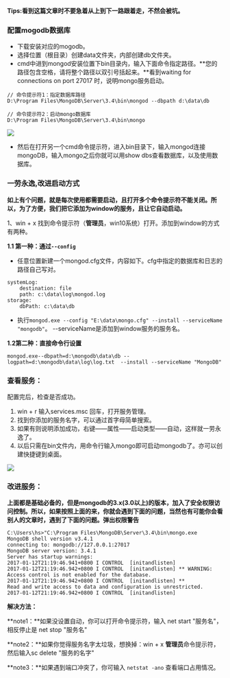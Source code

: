 **Tips:看到这篇文章时不要急着从上到下一路跟着走，不然会被坑。**

### 配置mogodb数据库

- 下载安装对应的mogodb。
- 选择位置（根目录）创建data文件夹，内部创建db文件夹。
- cmd中进到mongod安装位置下bin目录内，输入下面命令指定路径。**您的路径包含空格，请将整个路径以双引号括起来。**看到waiting for connections on port 27017 时，说明mongo服务启动。

```
// 命令提示符1：指定数据库路径
D:\Program Files\MongoDB\Server\3.4\bin\mongod --dbpath d:\data\db

// 命令提示符2：启动mongo数据库
D:\Program Files\MongoDB\Server\3.4\bin\mongo
```

![](http://or0drint7.bkt.clouddn.com/2345%E6%88%AA%E5%9B%BE20170901212014.jpg)

- 然后在打开另一个cmd命令提示符，进入bin目录下，输入mongod连接mongoDB，输入mongo之后你就可以用show dbs查看数据库，以及使用数据库。

### 一劳永逸,改进启动方式

**如上有个问题，就是每次使用都需要启动，且打开多个命令提示符不能关闭。所以，为了方便，我们把它添加为window的服务，且让它自动启动。**

1、win + x 找到命令提示符（**管理员**，win10系统）打开。添加到window的方式有两种。

**1.1 第一种：通过`--config`**

 - 任意位置新建一个mongod.cfg文件，内容如下。cfg中指定的数据库和日志的路径自己写对。
```
systemLog:
    destination: file
    path: c:\data\log\mongod.log
storage:
    dbPath: c:\data\db
```

- 执行`mongod.exe --config "E:\data\mongo.cfg" --install --serviceName "mongodb"`。 --serviceName是添加到window服务的服务名。

**1.2第二种：直接命令行设置**

```
mongod.exe--dbpath=d:\mongodb\data\db --logpath=d:\mongodb\data\log\log.txt  --install --serviceName "MongoDB" 
```
### 查看服务：

配置完后，检查是否成功。

1. win + r 输入services.msc 回车，打开服务管理。
2. 找到你添加的服务名字，可以通过首字母简单搜索。
3. 如果有则说明添加成功，右键——属性——启动类型——自动，这样就一劳永逸了。
4. 以后只需在bin文件内，用命令行输入mongo即可启动mongodb了。亦可以创建快捷键到桌面。

![](http://or0drint7.bkt.clouddn.com/%E5%BE%AE%E4%BF%A1%E6%88%AA%E5%9B%BE_20170830225039.png)

### 改进服务：

**上面都是基础必备的，但是mongodb的3.x(3.0以上)的版本，加入了安全权限访问控制。所以，如果按照上面的来，你就会遇到下面的问题，当然也有可能你会看别人的文章时，遇到了下面的问题。弹出权限警告**

```
C:\Users\hs>"C:\Program Files\MongoDB\Server\3.4\bin\mongo.exe
MongoDB shell version v3.4.1
connecting to: mongodb://127.0.0.1:27017
MongoDB server version: 3.4.1
Server has startup warnings:
2017-01-12T21:19:46.941+0800 I CONTROL  [initandlisten]
2017-01-12T21:19:46.942+0800 I CONTROL  [initandlisten] ** WARNING: Access control is not enabled for the database.
2017-01-12T21:19:46.942+0800 I CONTROL  [initandlisten] **          Read and write access to data and configuration is unrestricted.
2017-01-12T21:19:46.942+0800 I CONTROL  [initandlisten]
```

**解决方法：**

**note1：**如果没设置自动，你可以打开命令提示符，输入 net start "服务名"，相反停止是 net stop "服务名"

**note2：**如果你觉得服务名字太垃圾，想换掉：win + x **管理员**命令提示符，然后输入sc delete "服务的名字"

**note3：**如果遇到端口冲突了，你可输入 `netstat -ano` 查看端口占用情况。
